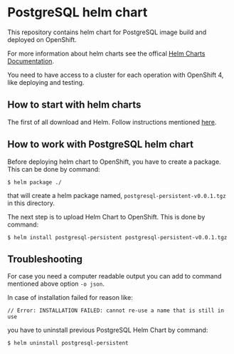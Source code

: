 # PostgreSQL helm chart

This repository contains helm chart for PostgreSQL image build and deployed on OpenShift.

For more information about helm charts see the offical [Helm Charts Documentation](https://helm.sh/).

You need to have access to a cluster for each operation with OpenShift 4, like deploying and testing.

## How to start with helm charts

The first of all download and Helm. Follow instructions mentioned [here](https://helm.sh/docs/intro/install/).

## How to work with PostgreSQL helm chart

Before deploying helm chart to OpenShift, you have to create a package.
This can be done by command:

```commandline
$ helm package ./
```

that will create a helm package named, `postgresql-persistent-v0.0.1.tgz` in this directory.

The next step is to upload Helm Chart to OpenShift. This is done by command:

```commandline
$ helm install postgresql-persistent postgresql-persistent-v0.0.1.tgz
```

## Troubleshooting
For case you need a computer readable output you can add to command mentioned above option `-o json`.

In case of installation failed for reason like:
```commandline
// Error: INSTALLATION FAILED: cannot re-use a name that is still in use
```
you have to uninstall previous PostgreSQL Helm Chart by command:

```commandline
$ helm uninstall postgresql-persistent
```


